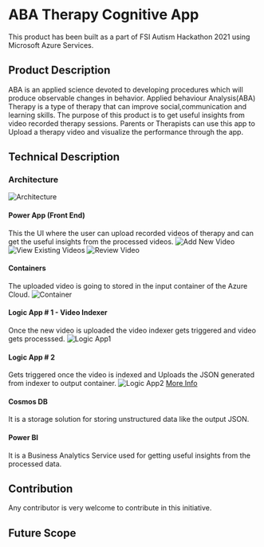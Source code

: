 # ABA Therapy Cognitive App

This product has been built as a part of FSI Autism Hackathon 2021 using Microsoft Azure Services. 

## Product Description

ABA is an applied science devoted to developing procedures which will produce observable changes in behavior. Applied behaviour Analysis(ABA) Therapy is a type of therapy that can improve social,communication and learning skills. The purpose of this product is to get useful insights from video recorded therapy sessions. Parents or Therapists can use this app to Upload a therapy video and visualize the performance through the app. 

## Technical Description

### Architecture
![Architecture](Images/Architecture.png)

#### Power App (Front End) 

This the UI where the user can upload recorded videos of therapy and can get the useful insights from the processed videos.
![Add New Video](Images/app-add-new-video.PNG)
![View Existing Videos](Images/app-existing-videos.PNG)
![Review Video](Images/app-review-video.jpeg)

#### Containers

The uploaded video is going to stored in the input container of the Azure Cloud.
![Container](Images/Containers.JPG)

#### Logic App # 1 - Video Indexer
 
Once the new video is uploaded the video indexer gets triggered and video gets processsed. 
![Logic App1](Images/LogicApp1.JPG)

#### Logic App # 2

Gets triggered once the video is indexed and Uploads the JSON generated from indexer to output container.
![Logic App2](Images/LogicApp2.JPG)
[More Info](https://docs.microsoft.com/en-us/azure/media-services/video-indexer/logic-apps-connector-tutorial)

#### Cosmos DB

It is a storage solution for storing unstructured data like the output JSON.

#### Power BI

It is a Business Analytics Service used for getting useful insights from the processed data.

## Contribution

Any contributor is very welcome to contribute in this initiative.

## Future Scope
